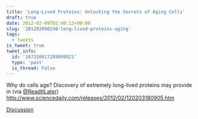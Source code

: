 ```yaml
---
title: 'Long-Lived Proteins: Unlocking the Secrets of Aging Cells'
draft: true
date: 2012-02-09T02:40:12+00:00
slug: '201202090240-long-lived-proteins-aging'
tags:
  - tweets
is_tweet: true
tweet_info:
  id: '167316817289809921'
  type: 'post'
  is_thread: False
---
```




Why do cells age? Discovery of extremely long-lived proteins may provide in (via [@ReadItLater](https://x.com/ReadItLater)) <http://www.sciencedaily.com/releases/2012/02/120203180905.htm>

[Discussion](https://x.com/sytelus/status/167316817289809921)
